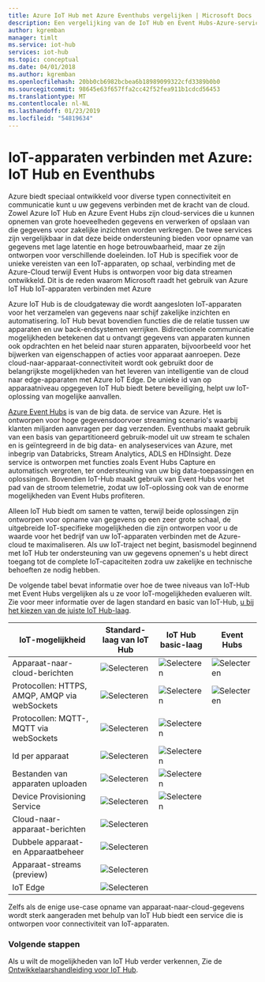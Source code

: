 ```yaml
---
title: Azure IoT Hub met Azure Eventhubs vergelijken | Microsoft Docs
description: Een vergelijking van de IoT Hub en Event Hubs-Azure-services markering functionele verschillen en use-cases. De vergelijking bevat de ondersteunde protocollen, beheer van apparaten, bewaking, en uploaden van bestanden.
author: kgremban
manager: timlt
ms.service: iot-hub
services: iot-hub
ms.topic: conceptual
ms.date: 04/01/2018
ms.author: kgremban
ms.openlocfilehash: 20bb0cb6982bcbea6b18989099322cfd3389b0b0
ms.sourcegitcommit: 98645e63f657ffa2cc42f52fea911b1cdcd56453
ms.translationtype: MT
ms.contentlocale: nl-NL
ms.lasthandoff: 01/23/2019
ms.locfileid: "54819634"
---
```

# <a name="connecting-iot-devices-to-azure-iot-hub-and-event-hubs"></a>IoT-apparaten verbinden met Azure: IoT Hub en Eventhubs

Azure biedt speciaal ontwikkeld voor diverse typen connectiviteit en communicatie kunt u uw gegevens verbinden met de kracht van de cloud. Zowel Azure IoT Hub en Azure Event Hubs zijn cloud-services die u kunnen opnemen van grote hoeveelheden gegevens en verwerken of opslaan van die gegevens voor zakelijke inzichten worden verkregen. De twee services zijn vergelijkbaar in dat deze beide ondersteuning bieden voor opname van gegevens met lage latentie en hoge betrouwbaarheid, maar ze zijn ontworpen voor verschillende doeleinden. IoT Hub is specifiek voor de unieke vereisten van een IoT-apparaten, op schaal, verbinding met de Azure-Cloud terwijl Event Hubs is ontworpen voor big data streamen ontwikkeld. Dit is de reden waarom Microsoft raadt het gebruik van Azure IoT Hub IoT-apparaten verbinden met Azure

Azure IoT Hub is de cloudgateway die wordt aangesloten IoT-apparaten voor het verzamelen van gegevens naar schijf zakelijke inzichten en automatisering. IoT Hub bevat bovendien functies die de relatie tussen uw apparaten en uw back-endsystemen verrijken. Bidirectionele communicatie mogelijkheden betekenen dat u ontvangt gegevens van apparaten kunnen ook opdrachten en het beleid naar sturen apparaten, bijvoorbeeld voor het bijwerken van eigenschappen of acties voor apparaat aanroepen.  Deze cloud-naar-apparaat-connectiviteit wordt ook gebruikt door de belangrijkste mogelijkheden van het leveren van intelligentie van de cloud naar edge-apparaten met Azure IoT Edge. De unieke id van op apparaatniveau opgegeven IoT Hub biedt betere beveiliging, helpt uw IoT-oplossing van mogelijke aanvallen. 

[Azure Event Hubs](../event-hubs/event-hubs-what-is-event-hubs.md) is van de big data. de service van Azure. Het is ontworpen voor hoge gegevensdoorvoer streaming scenario's waarbij klanten miljarden aanvragen per dag verzenden. Eventhubs maakt gebruik van een basis van gepartitioneerd gebruik-model uit uw stream te schalen en is geïntegreerd in de big data- en analyseservices van Azure, met inbegrip van Databricks, Stream Analytics, ADLS en HDInsight. Deze service is ontworpen met functies zoals Event Hubs Capture en automatisch vergroten, ter ondersteuning van uw big data-toepassingen en oplossingen. Bovendien IoT-Hub maakt gebruik van Event Hubs voor het pad van de stroom telemetrie, zodat uw IoT-oplossing ook van de enorme mogelijkheden van Event Hubs profiteren.

Alleen IoT Hub biedt om samen te vatten, terwijl beide oplossingen zijn ontworpen voor opname van gegevens op een zeer grote schaal, de uitgebreide IoT-specifieke mogelijkheden die zijn ontworpen voor u de waarde voor het bedrijf van uw IoT-apparaten verbinden met de Azure-cloud te maximaliseren.  Als uw IoT-traject net begint, basismodel beginnend met IoT Hub ter ondersteuning van uw gegevens opnemen's u hebt direct toegang tot de complete IoT-capaciteiten zodra uw zakelijke en technische behoeften ze nodig hebben.

De volgende tabel bevat informatie over hoe de twee niveaus van IoT-Hub met Event Hubs vergelijken als u ze voor IoT-mogelijkheden evalueren wilt. Zie voor meer informatie over de lagen standard en basic van IoT-Hub, [u bij het kiezen van de juiste IoT Hub-laag](iot-hub-scaling.md).

| IoT-mogelijkheid | Standard-laag van IoT Hub | IoT Hub basic-laag | Event Hubs |
| --- | --- | --- | --- |
| Apparaat-naar-cloud-berichten | ![Selecteren][checkmark] | ![Selecteren][checkmark] | ![Selecteren][checkmark] |
| Protocollen: HTTPS, AMQP, AMQP via webSockets | ![Selecteren][checkmark] | ![Selecteren][checkmark] | ![Selecteren][checkmark] |
| Protocollen: MQTT-, MQTT via webSockets | ![Selecteren][checkmark] | ![Selecteren][checkmark] |  |
| Id per apparaat | ![Selecteren][checkmark] | ![Selecteren][checkmark] |  |
| Bestanden van apparaten uploaden | ![Selecteren][checkmark] | ![Selecteren][checkmark] |  |
| Device Provisioning Service | ![Selecteren][checkmark] | ![Selecteren][checkmark] |  |
| Cloud-naar-apparaat-berichten | ![Selecteren][checkmark] |  |  |
| Dubbele apparaat- en Apparaatbeheer | ![Selecteren][checkmark] |  |  |
| Apparaat-streams (preview) | ![Selecteren][checkmark] |  |  |
| IoT Edge | ![Selecteren][checkmark] |  |  |

Zelfs als de enige use-case opname van apparaat-naar-cloud-gegevens wordt sterk aangeraden met behulp van IoT Hub biedt een service die is ontworpen voor connectiviteit van IoT-apparaten. 

### <a name="next-steps"></a>Volgende stappen

Als u wilt de mogelijkheden van IoT Hub verder verkennen, Zie de [Ontwikkelaarshandleiding voor IoT Hub](iot-hub-devguide.md).

<!-- This one reference link is used over and over. --robinsh -->
[checkmark]: ./media/iot-hub-compare-event-hubs/ic195031.png
